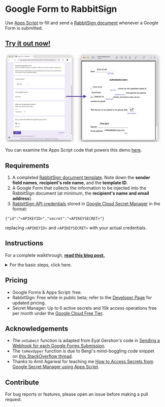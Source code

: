 # Google Form to RabbitSign

Use [Apps Script](https://developers.google.com/apps-script) to fill and send a [RabbitSign document](https://www.rabbitsign.com/faq.html#templates) whenever a Google Form is submitted.

## [Try it out now!](https://docs.google.com/forms/d/e/1FAIpQLSdRA_m0kYRXReUqKgqyRg-4TF9m3PDkR6jEJLbLIUoBw8ZLdg/viewform?usp=header)

![A side-by-side image showing a filled Google Form on the left and the generated, filled-up form on the right with matching form details.](https://raw.githubusercontent.com/scottleechua/googleform-to-rabbitsign/main/assets/header.jpeg)

You can examine the Apps Script code that powers this demo [here](/demo.gs).

## Requirements

1. A completed [RabbitSign document template](https://www.rabbitsign.com/faq.html#templates). Note down the **sender field names**, **recipient's role name**, and the **template ID**.
2. A Google Form that collects the information to be injected into the RabbitSign document (at minimum, the **recipient's name and email address**).
3. [RabbitSign API credentials](https://www.rabbitsign.com/developer.html) stored in [Google Cloud Secret Manager](https://cloud.google.com/security/products/secret-manager) in the format:

```
{"id":"<APIKEYID>","secret":"<APIKEYSECRET>"}
```
replacing `<APIKEYID>` and `<APIKEYSECRET>` with your actual credentials.

## Instructions

For a complete walkthrough, [**read this blog post.**](https://scottleechua.com/blog/googleform-to-rabbitsign/)

<details>
<summary>For the basic steps, click here.</summary>

### A. Setup Apps Script
1. From your Google Form, click the 3-dots icon in the upper right and select Apps Script.
2. This creates a new Apps Script project linked to the Google Form. Give the project a meaningful title, as this will show up as a "Third-party app" in your Google account.
3. In the Apps Script project, go to Project Settings (the gear icon in the left-hand side menu) and tick "Show `appsscript.json` manifest file in editor".
4. Open `appsscript.json` and add a new entry:
```
"oauthScopes": [
      "https://www.googleapis.com/auth/script.external_request",
      "https://www.googleapis.com/auth/cloud-platform",
      "https://www.googleapis.com/auth/forms"
    ]
```
remembering to add a comma after the previous argument.

5. Copy in `main.gs`, `utils.gs` from this repo.
6. Go to Triggers (the alarm clock in the left-hand side menu) and Add Trigger.

    Change "Select event type" to `On form submit`, and "Failure notification settings" to `Immediately`. Leave the rest at their default values and hit Save.
    
    This should initiate an authentication flow to grant the project the necessary permissions.

### B. Customize `main.gs`
1. Update lines 2-4 with details of the Secret you stored in Google Cloud Secret Manager.
2. Update lines 5-8 with details of your RabbitSign document.
3. On line 29, specify which Google Form question contains the respondent's name.
4. If you collected the respondent's email using Google Forms' "Collect email addresses" feature, uncomment line 33.
5. If you collected the respondent's email manually (by creating a question), uncomment line 35 and modify it as required.
6. Below line 39, map Google Form questions to RabbitSign fields.
7. Submit some test responses to the Google Form and use Apps Script's Execution log to debug.
8. All done!

</details>

## Pricing
- Google Forms & Apps Script: free.
- RabbitSign: Free while in public beta; refer to the [Developer Page](https://www.rabbitsign.com/developer.html) for updated pricing.
- Secret Manager: Up to 6 active secrets and 10k access operations free per month under the [Google Cloud Free Tier](https://cloud.google.com/free/docs/free-cloud-features#secret-manager).

## Acknowledgements
- The `onSubmit` function is adapted from Eyal Gershon's code in [Sending a Webhook for each Google Forms Submission](https://medium.com/@eyalgershon/sending-a-webhook-for-each-google-forms-submission-a0e73f72b397).
- The `toHexUpper` function is due to Bergi's mind-boggling code snippet on [this StackOverflow thread](https://stackoverflow.com/questions/34309988/byte-array-to-hex-string-conversion-in-javascript).
- Thanks to Amit Agarwal for teaching me [How to Access Secrets from Google Secret Manager using Apps Script](https://www.labnol.org/google-secret-manager-240330).

## Contribute
For bug reports or features, please open an issue before making a pull request.
